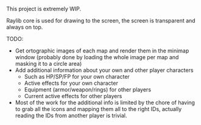 This project is extremely WIP.

Raylib core is used for drawing to the screen, the screen is transparent and always on top.




TODO:
* Get ortographic images of each map and render them in the minimap window (probably done by loading the whole image per map and masking it to a circle area)
* Add additional information about your own and other player characters
    * Such as HP/SP/FP for your own character
    * Active effects for your own character
    * Equipment (armor/weapon/rings) for other players
    * Current active effects for other players
* Most of the work for the additional info is limited by the chore of having to grab all the icons and mapping them all to the right IDs, actually reading the IDs from another player is trivial.
